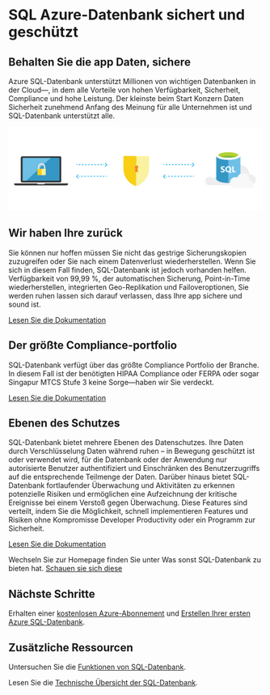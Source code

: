 <properties
   pageTitle="SQL Azure-Datenbank sichert und geschützt"
   description="Erfahren Sie, wie SQL-Datenbank sichere und schützen"
   keywords=""
   services="sql-database"
   documentationCenter=""
   authors="CarlRabeler"
   manager="jhubbard"
   editor=""/>

<tags
   ms.service="sql-database"
   ms.devlang="NA"
   ms.topic="article"
   ms.tgt_pltfrm="NA"
   ms.workload="data-management"
   ms.date="09/13/2016"
   ms.author="carlrab"/>
   
# <a name="azure-sql-database-secures-and-protects"></a>SQL Azure-Datenbank sichert und geschützt

## <a name="keep-your-apps-data-safe-and-secure"></a>Behalten Sie die app Daten, sichere

Azure SQL-Datenbank unterstützt Millionen von wichtigen Datenbanken in der Cloud&mdash;, in dem alle Vorteile von hohen Verfügbarkeit, Sicherheit, Compliance und hohe Leistung. Der kleinste beim Start Konzern Daten Sicherheit zunehmend Anfang des Meinung für alle Unternehmen ist und SQL-Datenbank unterstützt alle.

![hilft-sichert-und-Schutz](./media/sql-database-helps-secures-and-protects/sql-database-helps-secures-and-protects.png)

## <a name="weve-got-your-back"></a>Wir haben Ihre zurück

Sie können nur hoffen müssen Sie nicht das gestrige Sicherungskopien zuzugreifen oder Sie nach einem Datenverlust wiederherstellen. Wenn Sie sich in diesem Fall finden, SQL-Datenbank ist jedoch vorhanden helfen. Verfügbarkeit von 99,99 %, der automatischen Sicherung, Point-in-Time wiederherstellen, integrierten Geo-Replikation und Failoveroptionen, Sie werden ruhen lassen sich darauf verlassen, dass Ihre app sichere und sound ist.

[Lesen Sie die Dokumentation](sql-database-business-continuity.md)

## <a name="the-largest-compliance-portfolio"></a>Der größte Compliance-portfolio

SQL-Datenbank verfügt über das größte Compliance Portfolio der Branche. In diesem Fall ist der benötigten HIPAA Compliance oder FERPA oder sogar Singapur MTCS Stufe 3 keine Sorge&mdash;haben wir Sie verdeckt.  

[Lesen Sie die Dokumentation](https://www.microsoft.com/TrustCenter/Compliance/default.aspx)

## <a name="layers-of-protection"></a>Ebenen des Schutzes

SQL-Datenbank bietet mehrere Ebenen des Datenschutzes. Ihre Daten durch Verschlüsselung Daten während ruhen – in Bewegung geschützt ist oder verwendet wird, für die Datenbank oder der Anwendung nur autorisierte Benutzer authentifiziert und Einschränken des Benutzerzugriffs auf die entsprechende Teilmenge der Daten. Darüber hinaus bietet SQL-Datenbank fortlaufender Überwachung und Aktivitäten zu erkennen potenzielle Risiken und ermöglichen eine Aufzeichnung der kritische Ereignisse bei einem Verstoß gegen Überwachung. Diese Features sind verteilt, indem Sie die Möglichkeit, schnell implementieren Features und Risiken ohne Kompromisse Developer Productivity oder ein Programm zur Sicherheit.

[Lesen Sie die Dokumentation](http://go.microsoft.com/fwlink/?LinkID=787593)

Wechseln Sie zur Homepage finden Sie unter Was sonst SQL-Datenbank zu bieten hat.
[Schauen sie sich diese](https://azure.microsoft.com/services/sql-database/) 

## <a name="next-steps"></a>Nächste Schritte

Erhalten einer [kostenlosen Azure-Abonnement](https://azure.microsoft.com/get-started/) und [Erstellen Ihrer ersten Azure SQL-Datenbank](sql-database-get-started.md).

## <a name="additional-resources"></a>Zusätzliche Ressourcen

Untersuchen Sie die [Funktionen von SQL-Datenbank](https://azure.microsoft.com/services/sql-database/).
 
Lesen Sie die [Technische Übersicht der SQL-Datenbank](sql-database-technical-overview.md).  


